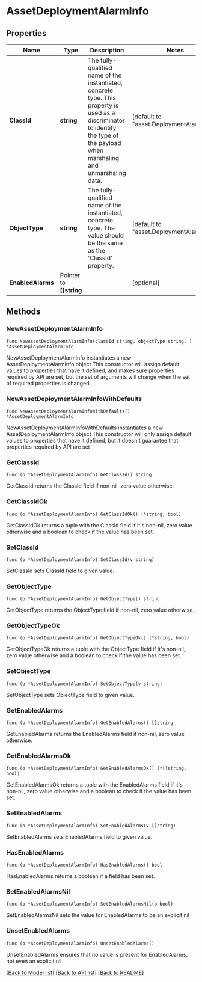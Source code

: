 # AssetDeploymentAlarmInfo

## Properties

Name | Type | Description | Notes
------------ | ------------- | ------------- | -------------
**ClassId** | **string** | The fully-qualified name of the instantiated, concrete type. This property is used as a discriminator to identify the type of the payload when marshaling and unmarshaling data. | [default to "asset.DeploymentAlarmInfo"]
**ObjectType** | **string** | The fully-qualified name of the instantiated, concrete type. The value should be the same as the &#39;ClassId&#39; property. | [default to "asset.DeploymentAlarmInfo"]
**EnabledAlarms** | Pointer to **[]string** |  | [optional] 

## Methods

### NewAssetDeploymentAlarmInfo

`func NewAssetDeploymentAlarmInfo(classId string, objectType string, ) *AssetDeploymentAlarmInfo`

NewAssetDeploymentAlarmInfo instantiates a new AssetDeploymentAlarmInfo object
This constructor will assign default values to properties that have it defined,
and makes sure properties required by API are set, but the set of arguments
will change when the set of required properties is changed

### NewAssetDeploymentAlarmInfoWithDefaults

`func NewAssetDeploymentAlarmInfoWithDefaults() *AssetDeploymentAlarmInfo`

NewAssetDeploymentAlarmInfoWithDefaults instantiates a new AssetDeploymentAlarmInfo object
This constructor will only assign default values to properties that have it defined,
but it doesn't guarantee that properties required by API are set

### GetClassId

`func (o *AssetDeploymentAlarmInfo) GetClassId() string`

GetClassId returns the ClassId field if non-nil, zero value otherwise.

### GetClassIdOk

`func (o *AssetDeploymentAlarmInfo) GetClassIdOk() (*string, bool)`

GetClassIdOk returns a tuple with the ClassId field if it's non-nil, zero value otherwise
and a boolean to check if the value has been set.

### SetClassId

`func (o *AssetDeploymentAlarmInfo) SetClassId(v string)`

SetClassId sets ClassId field to given value.


### GetObjectType

`func (o *AssetDeploymentAlarmInfo) GetObjectType() string`

GetObjectType returns the ObjectType field if non-nil, zero value otherwise.

### GetObjectTypeOk

`func (o *AssetDeploymentAlarmInfo) GetObjectTypeOk() (*string, bool)`

GetObjectTypeOk returns a tuple with the ObjectType field if it's non-nil, zero value otherwise
and a boolean to check if the value has been set.

### SetObjectType

`func (o *AssetDeploymentAlarmInfo) SetObjectType(v string)`

SetObjectType sets ObjectType field to given value.


### GetEnabledAlarms

`func (o *AssetDeploymentAlarmInfo) GetEnabledAlarms() []string`

GetEnabledAlarms returns the EnabledAlarms field if non-nil, zero value otherwise.

### GetEnabledAlarmsOk

`func (o *AssetDeploymentAlarmInfo) GetEnabledAlarmsOk() (*[]string, bool)`

GetEnabledAlarmsOk returns a tuple with the EnabledAlarms field if it's non-nil, zero value otherwise
and a boolean to check if the value has been set.

### SetEnabledAlarms

`func (o *AssetDeploymentAlarmInfo) SetEnabledAlarms(v []string)`

SetEnabledAlarms sets EnabledAlarms field to given value.

### HasEnabledAlarms

`func (o *AssetDeploymentAlarmInfo) HasEnabledAlarms() bool`

HasEnabledAlarms returns a boolean if a field has been set.

### SetEnabledAlarmsNil

`func (o *AssetDeploymentAlarmInfo) SetEnabledAlarmsNil(b bool)`

 SetEnabledAlarmsNil sets the value for EnabledAlarms to be an explicit nil

### UnsetEnabledAlarms
`func (o *AssetDeploymentAlarmInfo) UnsetEnabledAlarms()`

UnsetEnabledAlarms ensures that no value is present for EnabledAlarms, not even an explicit nil

[[Back to Model list]](../README.md#documentation-for-models) [[Back to API list]](../README.md#documentation-for-api-endpoints) [[Back to README]](../README.md)


